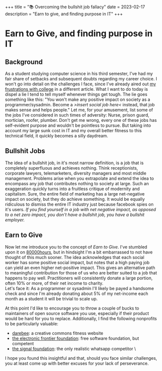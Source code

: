 +++
title = "📚 Overcoming the bullshit job fallacy"
date = 2023-02-17
description = "Earn to give, and finding purpose in IT"
+++

# Earn to Give, and finding purpose in IT

## Background

As a student studying computer science in his third semester, I've had my fair share of setbacks and subsequent doubts regarding my career choice.
I won't go into detail on the challenges I face, since I've already aired out [my frustrations with college](https://port19.xyz/frustrations-with-college/) in a different article.
What I want to do today is dispel a lie I tend to tell myself whenever things get tough.
The lie goes something like this: "You won't make any positive impact on society as a programmer/sysadmin. Become a _>insert social job here<_ instead, that job makes sense and helps people."
Let me, for your amusement, list some of the jobs I've considered in such times of adversity: Nurse, prison guard, mortician, roofer, plumber.
Don't get me wrong, every one of these jobs has self-evident purpose and wouldn't be pointless to pursue.
But taking into account my large sunk cost in IT and my overall better fitness to this technical field, it quickly becomes a silly daydream.

## Bullshit Jobs

The idea of a bullshit job, in it's most narrow definition, is a job that is completely superfluous and achieves nothing.
Think receptionists, corporate lawyers, telemarketers, diversity managers and most middle management.
Problems arise when you extrapolate and extend the idea to encompass any job that contributes nothing to society at large.
Such an exaggeration quickly turns into a fruitless critique of modernity and capitalism.
Sure, the entire field of marketing has a large net-negative impact on society, but they do achieve something.
It would be equally ridiculous to dismiss the entire IT industry just because facebook spies on it's users.
_If you find yourself in a job with net negative impact, as opposed to a net zero impact, you don't have a bullshit job, you have a bullshit employer._

## Earn to Give

Now let me introduce you to the concept of _Earn to Give_.
I've stumbled upon it on [80000hours](https://80000hours.org/career-reviews/earning-to-give-in-a-high-paying-role/), but in hindsight I'm a bit embarrassed to not have thought of this much sooner.
The idea acknowledges that each social worker has some positive social impact, but notes that a high paying job can yield an even higher net-positive impact.
This gives an alternative path to meaningful contribution for those of us who are better suited to a job that happens to pay well.
Practitioners will consistently donate a large portion, often 10% or more, of their net income to charity. \
Let's face it: As a programmer or sysadmin I'll likely be payed a handsome check and since I'm already donating about 5% of my net-income each month as a student it will be trivial to scale up.

At this point I'd like to encourage you to throw a couple of bucks to maintainers of open source software you use, especially if their product would be hard for you to replace.
Additionally, I find the following nonprofits to be particularly valuable:

- [darebee](https://darebee.com/): a creative commons fitness website
- [the electronic frontier foundation](https://www.eff.org/): free software foundation, but competent
- [the signal foundation](https://signalfoundation.org/): the only realistic whatsapp competitor \

I hope you found this insightful and that, should you face similar challenges, you at least come up with better excuses for your lack of perseverance.
